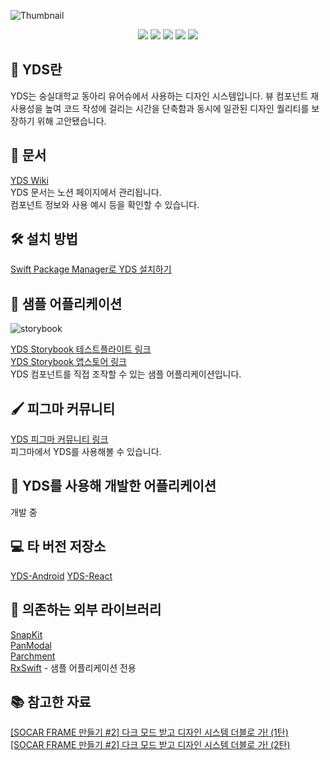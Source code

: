 ![Thumbnail](https://user-images.githubusercontent.com/54972653/133129992-d7ab694c-73b5-4522-90c0-7e06f980ede4.png)

<div align="center">
  <a href="https://www.apple.com/kr/ios/" target="_blank"><img src="https://img.shields.io/badge/13+-000000?style=flat-square&logo=iOS&logoColor=white"/></a>
  <a href="https://swift.org/package-manager/" target="_blank"><img src="https://img.shields.io/badge/Swift Package Manager-FA7343?style=flat-square&logo=Swift&logoColor=white"/></a>
  <a href="https://testflight.apple.com/join/00LW9q4d" target="_blank"><img src="https://img.shields.io/badge/TestFlight-0D96F6?style=flat-square&logo=Appstore&logoColor=white"/></a>
    <a href="https://apps.apple.com/kr/app/yds-storybook/id1584167620" target="_blank"><img src="https://img.shields.io/badge/App_Store-0D96F6?style=flat-square&logo=app-store&logoColor=white"/></a>  
    <a href="https://www.figma.com/community/file/1146974544001355129" target="_blank"><img src="https://img.shields.io/badge/figma-%23F24E1E.svg?style=flat-square&logo=figma&logoColor=white"/></a>
</div>

## 🎨 YDS란
YDS는 숭실대학교 동아리 유어슈에서 사용하는 디자인 시스템입니다. 뷰 컴포넌트 재사용성을 높여 코드 작성에 걸리는 시간을 단축함과 동시에 일관된 디자인 퀄리티를 보장하기 위해 고안됐습니다.

## 📝 문서
[YDS Wiki](https://yourssu.notion.site/Yourssu-Design-System-00577fab034e46cb8aeb330247376a15)  
YDS 문서는 노션 페이지에서 관리됩니다.  
컴포넌트 정보와 사용 예시 등을 확인할 수 있습니다.  

## 🛠 설치 방법
[Swift Package Manager로 YDS 설치하기](https://yourssu.notion.site/Siwft-Package-Manager-YDS-e6e102a96ca5433a907cc9d1ae3cb274)  

## 🧪 샘플 어플리케이션
![storybook](https://user-images.githubusercontent.com/54972653/133135378-f865e2ce-db15-4c1e-8631-74c4c04001c1.gif)

[YDS Storybook 테스트플라이트 링크](https://testflight.apple.com/join/00LW9q4d)  
[YDS Storybook 앱스토어 링크](https://apps.apple.com/kr/app/yds-storybook/id1584167620)  
YDS 컴포넌트를 직접 조작할 수 있는 샘플 어플리케이션입니다.  

## 🖌 피그마 커뮤니티
[YDS 피그마 커뮤니티 링크](https://www.figma.com/community/file/1146974544001355129)  
피그마에서 YDS를 사용해볼 수 있습니다.

## 📱 YDS를 사용해 개발한 어플리케이션
개발 중

## 💻 타 버전 저장소
[YDS-Android](https://github.com/yourssu/YDS-Android)
[YDS-React](https://github.com/yourssu/YDS-React)

## 🙏 의존하는 외부 라이브러리
[SnapKit](https://github.com/SnapKit/SnapKit)  
[PanModal](https://github.com/slackhq/PanModal)  
[Parchment](https://github.com/rechsteiner/Parchment)  
[RxSwift](https://github.com/ReactiveX/RxSwift) - 샘플 어플리케이션 전용

## 📚 참고한 자료
[[SOCAR FRAME 만들기 #2] 다크 모드 받고 디자인 시스템 더블로 가! (1탄)](https://tech.socarcorp.kr/design/2020/07/10/dark-mode-01.html)  
[[SOCAR FRAME 만들기 #2] 다크 모드 받고 디자인 시스템 더블로 가! (2탄)](https://tech.socarcorp.kr/design/2020/07/22/dark-mode-02.html)  
